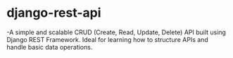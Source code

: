 # django-rest-api

-A simple and scalable CRUD (Create, Read, Update, Delete) API built using Django REST Framework. Ideal for learning how to structure APIs and handle basic data operations.